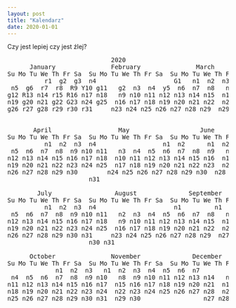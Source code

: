 ```yaml
---
layout: post
title: "Kalendarz"
date: 2020-01-01
---
```


Czy jest lepiej czy jest źlej?

<style>
.bigred{background-color:red}
.red{background-color:#ffaaaa}
.green{background-color:green}
.smallgreen{background-color:#aaffaa}
.redandgreen{background-image: linear-gradient(to bottom right, #ffaaaa 0%, #ffaaaa 50%, green 50%, green 100%);}
.yellow{background-color:yellow}
</style>
<pre>
                            2020
      January               February               March          
Su Mo Tu We Th Fr Sa  Su Mo Tu We Th Fr Sa  Su Mo Tu We Th Fr Sa  
          r1  g2  g3  n4                     G1   n1  n2  n3  n4  n5  n6  n7
 n5  g6  r7  r8  R9 Y10 g11   g2  n3  n4  y5  n6  n7  n8   n8  n9 n10 n11 n12 n13 n14
g12 R13 n14 r15 R16 n17 n18   n9 n10 n11 n12 n13 n14 n15  n15 n16 n17 n18 n19 n20 n21  
n19 g20 n21 g22 G23 n24 g25  n16 n17 n18 n19 n20 n21 n22  n22 n23 n24 n25 n26 n27 n28  
g26 r27 g28 r29 r30 r31     n23 n24 n25 n26 n27 n28 n29  n29 n30 n31
                                                                  

       April                  May                   June          
Su Mo Tu We Th Fr Sa  Su Mo Tu We Th Fr Sa  Su Mo Tu We Th Fr Sa  
          n1  n2  n3  n4                  n1  n2      n1  n2  n3  n4  n5  n6  
 n5  n6  n7  n8  n9 n10 n11   n3  n4  n5  n6  n7  n8  n9   n7  n8  n9 n10 n11 n12 n13  
n12 n13 n14 n15 n16 n17 n18  n10 n11 n12 n13 n14 n15 n16  n14 n15 n16 n17 n18 n19 n20  
n19 n20 n21 n22 n23 n24 n25  n17 n18 n19 n20 n21 n22 n23  n21 n22 n23 n24 n25 n26 n27  
n26 n27 n28 n29 n30        n24 n25 n26 n27 n28 n29 n30  n28 n29 n30              
                      n31                                          

        July                 August              September        
Su Mo Tu We Th Fr Sa  Su Mo Tu We Th Fr Sa  Su Mo Tu We Th Fr Sa  
          n1  n2  n3  n4                     n1         n1  n2  n3  n4  n5  
 n5  n6  n7  n8  n9 n10 n11   n2  n3  n4  n5  n6  n7  n8   n6  n7  n8  n9 n10 n11 n12  
n12 n13 n14 n15 n16 n17 n18   n9 n10 n11 n12 n13 n14 n15  n13 n14 n15 n16 n17 n18 n19  
n19 n20 n21 n22 n23 n24 n25  n16 n17 n18 n19 n20 n21 n22  n20 n21 n22 n23 n24 n25 n26  
n26 n27 n28 n29 n30 n31     n23 n24 n25 n26 n27 n28 n29  n27 n28 n29 n30           
                      n30 n31                                       

      October               November              December        
Su Mo Tu We Th Fr Sa  Su Mo Tu We Th Fr Sa  Su Mo Tu We Th Fr Sa  
             n1  n2  n3   n1  n2  n3  n4  n5  n6  n7         n1  n2  n3  n4  n5  
 n4  n5  n6  n7  n8  n9 n10   n8  n9 n10 n11 n12 n13 n14   n6  n7  n8  n9 n10 n11 n12  
n11 n12 n13 n14 n15 n16 n17  n15 n16 n17 n18 n19 n20 n21  n13 n14 n15 n16 n17 n18 n19  
n18 n19 n20 n21 n22 n23 n24  n22 n23 n24 n25 n26 n27 n28  n20 n21 n22 n23 n24 n25 n26  
n25 n26 n27 n28 n29 n30 n31  n29 n30                 n27 n28 n29 n30 n31     
</pre>
<script>
var it = document.querySelectorAll('pre')[0].innerText;
it = it.replace(/n(\d+)/g, '<span class="n">$1</span>');
it = it.replace(/r(\d+)/g, '<span class="red">$1</span>');
it = it.replace(/R(\d+)/g, '<span class="bigred">$1</span>');
it = it.replace(/g(\d+)/g, '<span class="green">$1</span>');
it = it.replace(/G(\d+)/g, '<span class="smallgreen">$1</span>');
it = it.replace(/Y(\d+)/g, '<span class="redandgreen">$1</span>');
it = it.replace(/y(\d+)/g, '<span class="yellow">$1</span>');
document.querySelectorAll('pre')[0].innerHTML = it;
</script>
